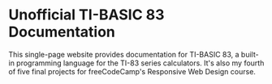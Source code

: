 # Unofficial TI-BASIC 83 Documentation

This single-page website provides documentation for TI-BASIC 83, a built-in
programming language for the TI-83 series calculators. It's also my fourth of
five final projects for freeCodeCamp's Responsive Web Design course.
